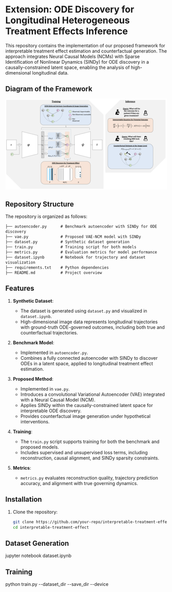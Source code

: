 # Extension: ODE Discovery for Longitudinal Heterogeneous Treatment Effects Inference

This repository contains the implementation of our proposed framework for interpretable treatment effect estimation and counterfactual generation. The approach integrates Neural Causal Models (NCMs) with Sparse Identification of Nonlinear Dynamics (SINDy) for ODE discovery in a causally-constrained latent space, enabling the analysis of high-dimensional longitudinal data.

## Diagram of the Framework

![Framework Diagram](images/diagram.png)

## Repository Structure
The repository is organized as follows:
```plaintext
├── autoencoder.py      # Benchmark autoencoder with SINDy for ODE discovery
├── vae.py              # Proposed VAE-NCM model with SINDy
├── dataset.py          # Synthetic dataset generation
├── train.py            # Training script for both models
├── metrics.py          # Evaluation metrics for model performance
├── dataset.ipynb       # Notebook for trajectory and dataset visualization
├── requirements.txt    # Python dependencies
├── README.md           # Project overview
```

## Features
1. **Synthetic Dataset**: 
   - The dataset is generated using `dataset.py` and visualized in `dataset.ipynb`.
   - High-dimensional image data represents longitudinal trajectories with ground-truth ODE-governed outcomes, including both true and counterfactual trajectories.

2. **Benchmark Model**: 
   - Implemented in `autoencoder.py`.
   - Combines a fully connected autoencoder with SINDy to discover ODEs in a latent space, applied to longitudinal treatment effect estimation.

3. **Proposed Method**:
   - Implemented in `vae.py`.
   - Introduces a convolutional Variational Autoencoder (VAE) integrated with a Neural Causal Model (NCM).
   - Applies SINDy within the causally-constrained latent space for interpretable ODE discovery.
   - Provides counterfactual image generation under hypothetical interventions.

4. **Training**:
   - The `train.py` script supports training for both the benchmark and proposed models.
   - Includes supervised and unsupervised loss terms, including reconstruction, causal alignment, and SINDy sparsity constraints.

5. **Metrics**:
   - `metrics.py` evaluates reconstruction quality, trajectory prediction accuracy, and alignment with true governing dynamics.

## Installation
1. Clone the repository:
   ```bash
   git clone https://github.com/your-repo/interpretable-treatment-effect.git
   cd interpretable-treatment-effect
## Dataset Generation
jupyter notebook dataset.ipynb

## Training
python train.py --dataset_dir --save_dir --device 
